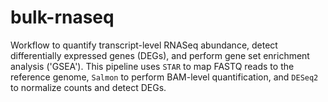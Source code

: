 # bulk-rnaseq
Workflow to quantify transcript-level RNASeq abundance, detect differentially expressed genes (DEGs), and perform gene set enrichment analysis ('GSEA'). This pipeline uses `STAR` to map FASTQ reads to the reference genome, `Salmon` to perform BAM-level quantification, and `DESeq2` to normalize counts and detect DEGs.
